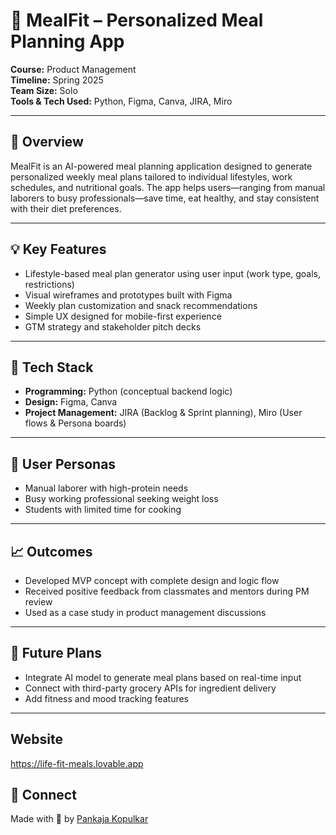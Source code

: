 # 🥗 MealFit – Personalized Meal Planning App

**Course:** Product Management  
**Timeline:** Spring 2025  
**Team Size:** Solo  
**Tools & Tech Used:** Python, Figma, Canva, JIRA, Miro

---

## 🧠 Overview

MealFit is an AI-powered meal planning application designed to generate personalized weekly meal plans tailored to individual lifestyles, work schedules, and nutritional goals. The app helps users—ranging from manual laborers to busy professionals—save time, eat healthy, and stay consistent with their diet preferences.

---

## 💡 Key Features

- Lifestyle-based meal plan generator using user input (work type, goals, restrictions)
- Visual wireframes and prototypes built with Figma
- Weekly plan customization and snack recommendations
- Simple UX designed for mobile-first experience
- GTM strategy and stakeholder pitch decks

---

## 🔧 Tech Stack

- **Programming:** Python (conceptual backend logic)
- **Design:** Figma, Canva
- **Project Management:** JIRA (Backlog & Sprint planning), Miro (User flows & Persona boards)

---

## 👤 User Personas

- Manual laborer with high-protein needs
- Busy working professional seeking weight loss
- Students with limited time for cooking

---

## 📈 Outcomes

- Developed MVP concept with complete design and logic flow
- Received positive feedback from classmates and mentors during PM review
- Used as a case study in product management discussions


---

## 🚀 Future Plans

- Integrate AI model to generate meal plans based on real-time input
- Connect with third-party grocery APIs for ingredient delivery
- Add fitness and mood tracking features

---
## Website 
https://life-fit-meals.lovable.app
## 🤝 Connect

Made with 💚 by [Pankaja Kopulkar](https://www.linkedin.com/in/pankajakopulkar/)

